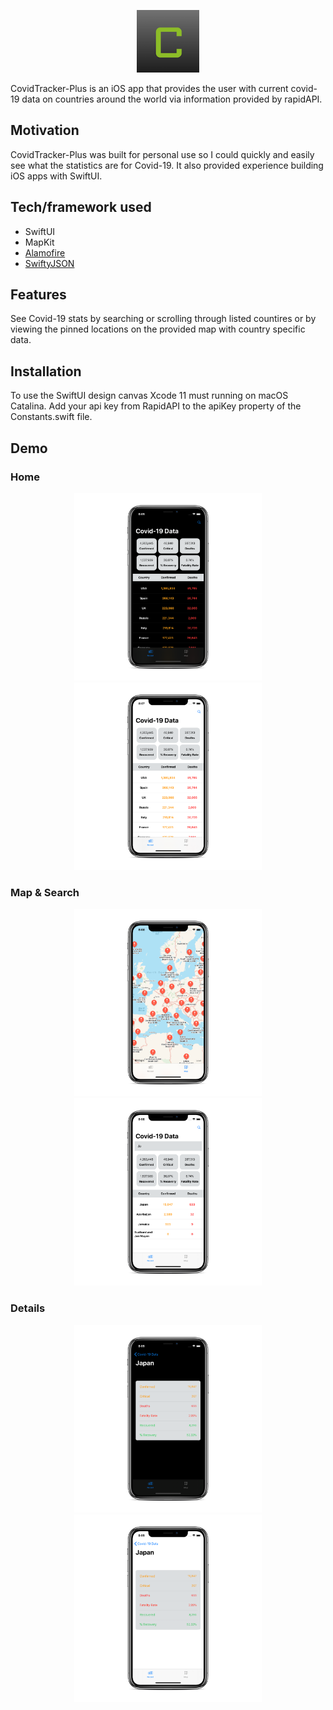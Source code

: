 <p align="center">
  <img src="/mockup/AppIcon.png?raw=true" width="100" height="100" alt="CovidTracker-Plus App Icon"/>
</p>

CovidTracker-Plus is an iOS app that provides the user with current covid-19 data on countries around the world via information provided by rapidAPI.

## Motivation
CovidTracker-Plus was built for personal use so I could quickly and easily see what the statistics are for Covid-19. It also provided experience building iOS apps with SwiftUI.

## Tech/framework used
* SwiftUI <br />
* MapKit <br />
* [Alamofire](https://github.com/Alamofire/Alamofire) <br />
* [SwiftyJSON](https://github.com/SwiftyJSON/SwiftyJSON) <br />

## Features
See Covid-19 stats by searching or scrolling through listed countires or by viewing the pinned locations on the provided map with country specific data.

## Installation
To use the SwiftUI design canvas Xcode 11 must running on macOS Catalina. Add your api key from RapidAPI to the apiKey property of the Constants.swift file.

## Demo

### Home
<p align="center">
  <img src="/mockup/home-dark.png?raw=true" width="300" height="300" alt="Home Screen Dark"/>
  <img src="/mockup/home-light.png?raw=true" width="300" height="300" alt="Home Screen Light"/>
</p>

### Map & Search
<p align="center">
  <img src="/mockup/map-light.png?raw=true" width="300" height="300" alt="Covid Details Map Screen Light"/>
  <img src="/mockup/search-light.png?raw=true" width="300" height="300" alt="Search Screen Light"/>
</p>

### Details
<p align="center">
  <img src="/mockup/details.dark.png?raw=true" width="300" height="300" alt="Covid Details Screen Dark"/>
  <img src="/mockup/details.light.png?raw=true" width="300" height="300" alt="Covid Details Screen Light"/>
</p>
